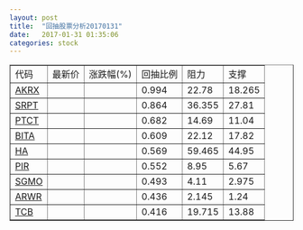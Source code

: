 ```yaml
---
layout: post
title:  "回抽股票分析20170131"
date:   2017-01-31 01:35:06
categories: stock
---
```

<script type="text/javascript">
var stockList = []
stockList.push('gb_akrx');
stockList.push('gb_srpt');
stockList.push('gb_ptct');
stockList.push('gb_bita');
stockList.push('gb_ha');
stockList.push('gb_pir');
stockList.push('gb_sgmo');
stockList.push('gb_arwr');
stockList.push('gb_tcb');
</script>
<table border="1">
 <tr>
 <td>代码</td>
 <td>最新价</td>
 <td>涨跌幅(%)</td>
 <td>回抽比例</td>
 <td>阻力</td>
 <td>支撑</td>
</tr>
  <tr id="akrx">
  <td><a href="http://stock.finance.sina.com.cn/usstock/quotes/AKRX.html" target="_blank">AKRX</a></td><td></td><td></td><td>0.994</td><td>22.78</td><td>18.265</td></tr>
  <tr id="srpt">
  <td><a href="http://stock.finance.sina.com.cn/usstock/quotes/SRPT.html" target="_blank">SRPT</a></td><td></td><td></td><td>0.864</td><td>36.355</td><td>27.81</td></tr>
  <tr id="ptct">
  <td><a href="http://stock.finance.sina.com.cn/usstock/quotes/PTCT.html" target="_blank">PTCT</a></td><td></td><td></td><td>0.682</td><td>14.69</td><td>11.04</td></tr>
  <tr id="bita">
  <td><a href="http://stock.finance.sina.com.cn/usstock/quotes/BITA.html" target="_blank">BITA</a></td><td></td><td></td><td>0.609</td><td>22.12</td><td>17.82</td></tr>
  <tr id="ha">
  <td><a href="http://stock.finance.sina.com.cn/usstock/quotes/HA.html" target="_blank">HA</a></td><td></td><td></td><td>0.569</td><td>59.465</td><td>44.95</td></tr>
  <tr id="pir">
  <td><a href="http://stock.finance.sina.com.cn/usstock/quotes/PIR.html" target="_blank">PIR</a></td><td></td><td></td><td>0.552</td><td>8.95</td><td>5.67</td></tr>
  <tr id="sgmo">
  <td><a href="http://stock.finance.sina.com.cn/usstock/quotes/SGMO.html" target="_blank">SGMO</a></td><td></td><td></td><td>0.493</td><td>4.11</td><td>2.975</td></tr>
  <tr id="arwr">
  <td><a href="http://stock.finance.sina.com.cn/usstock/quotes/ARWR.html" target="_blank">ARWR</a></td><td></td><td></td><td>0.436</td><td>2.145</td><td>1.24</td></tr>
  <tr id="tcb">
  <td><a href="http://stock.finance.sina.com.cn/usstock/quotes/TCB.html" target="_blank">TCB</a></td><td></td><td></td><td>0.416</td><td>19.715</td><td>13.88</td></tr>
</table>
